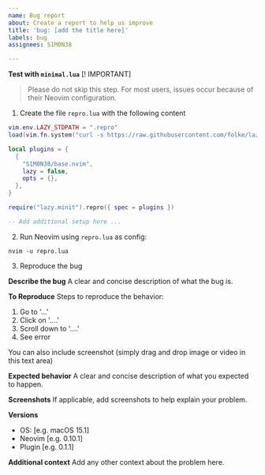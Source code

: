 ```yaml
---
name: Bug report
about: Create a report to help us improve
title: 'bug: [add the title here]'
labels: bug
assignees: S1M0N38

---
```


**Test with `minimal.lua`**
[! IMPORTANT]
> Please do not skip this step. For most users, issues occur because of their Neovim configuration.

1. Create the file `repro.lua` with the following content
```lua
vim.env.LAZY_STDPATH = ".repro"
load(vim.fn.system("curl -s https://raw.githubusercontent.com/folke/lazy.nvim/main/bootstrap.lua"))()

local plugins = {
  {
    "S1M0N38/base.nvim",
    lazy = false,
    opts = {},
  },
}

require("lazy.minit").repro({ spec = plugins })

-- Add additional setup here ...
```
2. Run Neovim using `repro.lua` as config:
```
nvim -u repro.lua
```
3. Reproduce the bug

**Describe the bug**
A clear and concise description of what the bug is.

**To Reproduce**
Steps to reproduce the behavior:
1. Go to '...'
2. Click on '....'
3. Scroll down to '....'
4. See error

You can also include screenshot (simply drag and drop image or video in this text area)

**Expected behavior**
A clear and concise description of what you expected to happen.

**Screenshots**
If applicable, add screenshots to help explain your problem.

**Versions**
 - OS: [e.g. macOS 15.1]
 - Neovim [e.g. 0.10.1]
 - Plugin [e.g. 0.1.1] 

**Additional context**
Add any other context about the problem here.
